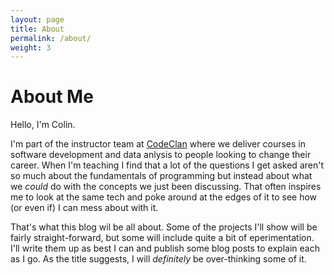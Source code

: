 ```yaml
---
layout: page
title: About
permalink: /about/
weight: 3
---
```


# **About Me**

Hello, I'm Colin.

I'm part of the instructor team at [CodeClan](https://www.codeclan.com) where we deliver courses in software development and data anlysis to people looking to change their career. When I'm teaching I find that a lot of the questions I get asked aren't so much about the fundamentals of programming but instead about what we *could* do with the concepts we just been discussing. That often inspires me to look at the same tech and poke around at the edges of it to see how (or even if) I can mess about with it.

That's what this blog wil be all about. Some of the projects I'll show will be fairly straight-forward, but some will include quite a bit of eperimentation. I'll write them up as best I can and publish some blog posts to explain each as I go. As the title suggests, I will *definitely* be over-thinking some of it.



<!-- <div class="row">
{% include about/skills.html title="Programming Skills" source=site.data.programming-skills %}
{% include about/skills.html title="Other Skills" source=site.data.other-skills %}
</div>

<div class="row">
{% include about/timeline.html %}
</div> -->